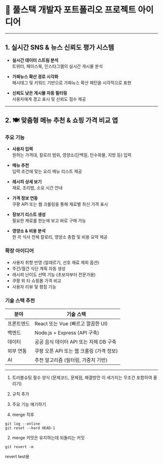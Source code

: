 

# 📂 풀스택 개발자 포트폴리오 프로젝트 아이디어

---

## 1. 실시간 SNS & 뉴스 신뢰도 평가 시스템

- **실시간 데이터 스트림 분석**  
  트위터, 페이스북, 인스타그램의 실시간 게시물 분석

- **가짜뉴스 확산 경로 시각화**  
  해시태그 및 키워드 기반으로 가짜뉴스 확산 패턴을 시각적으로 표현

- **신뢰도 낮은 게시물 자동 필터링**  
  사용자에게 경고 표시 및 신뢰도 점수 제공

---

## 2. 🍽️ 맞춤형 메뉴 추천 & 쇼핑 가격 비교 앱

### 주요 기능

- **사용자 입력**  
  원하는 가격대, 칼로리 범위, 영양소(단백질, 탄수화물, 지방 등) 입력

- **메뉴 추천**  
  입력 조건에 맞는 요리 메뉴 리스트 제공

- **레시피 상세 보기**  
  재료, 조리법, 소요 시간 안내

- **가격 정보 연동**  
  쿠팡 API 또는 웹 크롤링을 통해 재료별 최신 가격 표시

- **장보기 리스트 생성**  
  필요한 재료를 한눈에 보고 바로 구매 가능

- **영양소 & 비용 분석**  
  한 끼 식사 전체 칼로리, 영양소 총합 및 비용 요약 제공

### 확장 아이디어

- 사용자 취향 반영 (알레르기, 선호 재료 제외 옵션)  
- 주간/월간 식단 계획 자동 생성  
- 레시피 난이도 선택 기능 (초보자부터 전문가용)  
- 쿠팡 외 타 쇼핑몰 가격 비교  
- 사용자 리뷰 및 평점 기능

### 기술 스택 추천

| 분야       | 기술 스택                            |
|------------|------------------------------------|
| 프론트엔드 | React 또는 Vue (빠르고 깔끔한 UI)   |
| 백엔드     | Node.js + Express (API 구축)        |
| 데이터     | 공공 음식 데이터 API 또는 자체 DB 구축 |
| 외부 연동  | 쿠팡 오픈 API 또는 웹 크롤링 (가격 정보) |
| AI         | 추천 알고리즘 (필터링, 가중치 기반) |

---

1. 트러블슈팅 필수 양식 (문제코드, 문제점, 해결방안 이 세가지는 무조건 포함하여 올리기)
2. 규칙 추가 
3. 주요 기능 얘기하기



1. merge 직후
```
git log --online
git reset --hard HEAD-1
```

2. merge 커밋은 유지하는데 되돌리는 커밋
```
git revert -m 
```


revert test용
